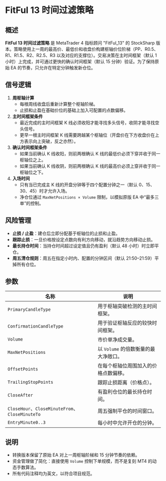 # FitFul 13 时间过滤策略

## 概述
**FitFul 13 时间过滤策略** 是 MetaTrader 4 指标顾问 "FitFul_13" 的 StockSharp 版本。策略使用上一周的最高价、最低价和收盘价构建枢轴价位阶梯（PP、R0.5、R1、R1.5、R2、R2.5、R3 以及对应的支撑位）。交易决策在主时间框架（默认 1 小时）上完成，并可通过更快的确认时间框架（默认 15 分钟）验证。为了保持原始 EA 的节奏，只允许在特定分钟触发新仓位。

## 信号逻辑
1. **周枢轴计算**
   - 每根周线收盘后重新计算整个枢轴阶梯。
   - 止损和止盈在基础价位的基础上加入可配置的点数偏移。
2. **主时间框架条件**
   - 最近完成的主时间框架 K 线必须收阳才能寻找多头信号，收阴才能寻找空头信号。
   - 更早一根主时间框架 K 线需要跨越某个枢轴位（开盘价在下方收盘价在上方表示向上突破，反之亦然）。
3. **确认时间框架条件**
   - 如果当前确认 K 线收阳，则前两根确认 K 线的最低价必须下穿并收于同一枢轴位之上。
   - 如果当前确认 K 线收阴，则前两根确认 K 线的最高价必须上穿并收于同一枢轴位之下。
4. **入场时间**
   - 只有当已完成主 K 线的开盘分钟等于四个配置分钟之一（默认 0、15、30、45）时才允许入场。
   - 净仓位通过 `MaxNetPositions × Volume` 限制，以模拟原版 EA 中“最多三单”的控制。

## 风险管理
- **止损 / 止盈**：建仓后立即分配基于枢轴位的止损和止盈。
- **跟踪止损**：一旦价格按设定点数向有利方向移动，就沿趋势方向移动止损。
- **最长持仓时间**：当持仓时间超过设定值且仍有盈利（默认 48 小时）时立即平仓。
- **周五清仓规则**：周五在指定小时内、配置的分钟区间（默认 21:50–21:59）平掉所有仓位。

## 参数
| 名称 | 说明 |
| --- | --- |
| `PrimaryCandleType` | 用于枢轴突破检测的主时间框架。 |
| `ConfirmationCandleType` | 用于验证枢轴反应的较快时间框架。 |
| `Volume` | 市价单净成交量。 |
| `MaxNetPositions` | 以 `Volume` 的倍数衡量的最大净敞口。 |
| `OffsetPoints` | 在每个枢轴位周围加入的价格点数偏移。 |
| `TrailingStopPoints` | 跟踪止损距离（价格点）。 |
| `CloseAfter` | 有盈利仓位的最长持仓时间。 |
| `CloseHour`、`CloseMinuteFrom`、`CloseMinuteTo` | 周五强制平仓的时间窗口。 |
| `EntryMinute0..3` | 每小时中允许开仓的分钟。 |

## 说明
- 转换版本保留了原始 EA 对上一周枢轴阶梯和 15 分钟节奏的依赖。
- 资金管理做了简化：直接使用 `Volume` 控制下单规模，而不是复刻 MT4 的动态手数算法。
- 所有代码注释均为英文，以符合项目规范。
